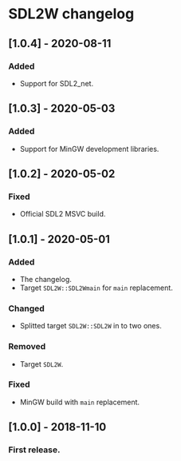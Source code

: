 # SDL2W changelog


## [1.0.4] - 2020-08-11
### Added
- Support for SDL2_net.


## [1.0.3] - 2020-05-03
### Added
- Support for MinGW development libraries.


## [1.0.2] - 2020-05-02
### Fixed
- Official SDL2 MSVC build.


## [1.0.1] - 2020-05-01
### Added
- The changelog.
- Target `SDL2W::SDL2Wmain` for `main` replacement.

### Changed
- Splitted target `SDL2W::SDL2W` in to two ones.

### Removed
- Target `SDL2W`.

### Fixed
- MinGW build with `main` replacement.


## [1.0.0] - 2018-11-10
### First release.
